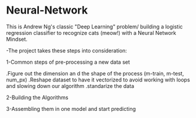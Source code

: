 # Neural-Network
This is  Andrew Ng's classic "Deep Learning" problem/ building a logistic regression classifier to recognize cats (meow!) with a Neural Network Mindset. 

-The project takes these steps into consideration:

1-Common steps of pre-processing a new data set

.Figure out the dimension an d the shape of the process (m-train, m-test, num_px)
.Reshape dataset to have it vectorized to avoid working with loops and slowing down our algorithm
.standarize the data

2-Building the Algorithms 

3-Assembling them in one model and start predicting 
